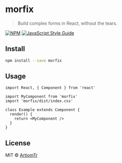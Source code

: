 # morfix

> Build complex forms in React, without the tears.

[![NPM](https://img.shields.io/npm/v/morfix.svg)](https://www.npmjs.com/package/morfix) [![JavaScript Style Guide](https://img.shields.io/badge/code_style-standard-brightgreen.svg)](https://standardjs.com)

## Install

```bash
npm install --save morfix
```

## Usage

```tsx
import React, { Component } from 'react'

import MyComponent from 'morfix'
import 'morfix/dist/index.css'

class Example extends Component {
  render() {
    return <MyComponent />
  }
}
```

## License

MIT © [ArtiomTr](https://github.com/ArtiomTr)

